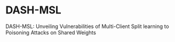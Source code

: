 # DASH-MSL
DASH-MSL: Unveiling Vulnerabilities of Multi-Client Split learning to Poisoning Attacks on Shared Weights
